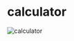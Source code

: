 # calculator


![calculator](https://user-images.githubusercontent.com/95489271/144777963-7ce35eee-36e9-403a-975e-6cca774e6c7f.JPG)
